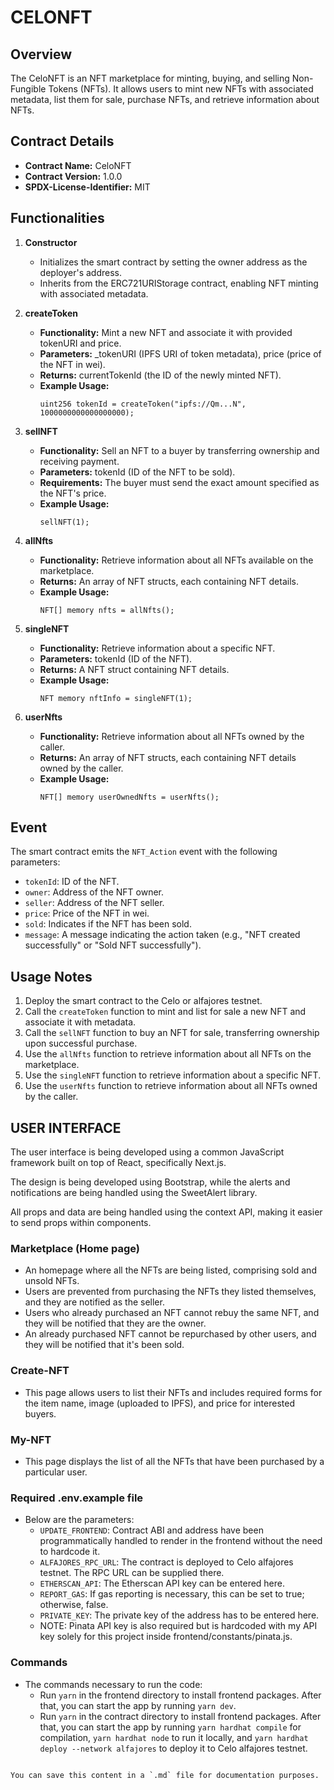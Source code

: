 
# CELONFT

## Overview
The CeloNFT is an NFT marketplace for minting, buying, and selling Non-Fungible Tokens (NFTs). It allows users to mint new NFTs with associated metadata, list them for sale, purchase NFTs, and retrieve information about NFTs.

## Contract Details
- **Contract Name:** CeloNFT
- **Contract Version:** 1.0.0
- **SPDX-License-Identifier:** MIT

## Functionalities
1. **Constructor**
   - Initializes the smart contract by setting the owner address as the deployer's address.
   - Inherits from the ERC721URIStorage contract, enabling NFT minting with associated metadata.

2. **createToken**
   - **Functionality:** Mint a new NFT and associate it with provided tokenURI and price.
   - **Parameters:** _tokenURI (IPFS URI of token metadata), price (price of the NFT in wei).
   - **Returns:** currentTokenId (the ID of the newly minted NFT).
   - **Example Usage:**
     ```solidity
     uint256 tokenId = createToken("ipfs://Qm...N", 1000000000000000000);
     ```

3. **sellNFT**
   - **Functionality:** Sell an NFT to a buyer by transferring ownership and receiving payment.
   - **Parameters:** tokenId (ID of the NFT to be sold).
   - **Requirements:** The buyer must send the exact amount specified as the NFT's price.
   - **Example Usage:**
     ```solidity
     sellNFT(1);
     ```

4. **allNfts**
   - **Functionality:** Retrieve information about all NFTs available on the marketplace.
   - **Returns:** An array of NFT structs, each containing NFT details.
   - **Example Usage:**
     ```solidity
     NFT[] memory nfts = allNfts();
     ```

5. **singleNFT**
   - **Functionality:** Retrieve information about a specific NFT.
   - **Parameters:** tokenId (ID of the NFT).
   - **Returns:** A NFT struct containing NFT details.
   - **Example Usage:**
     ```solidity
     NFT memory nftInfo = singleNFT(1);
     ```

6. **userNfts**
   - **Functionality:** Retrieve information about all NFTs owned by the caller.
   - **Returns:** An array of NFT structs, each containing NFT details owned by the caller.
   - **Example Usage:**
     ```solidity
     NFT[] memory userOwnedNfts = userNfts();
     ```

## Event
The smart contract emits the `NFT_Action` event with the following parameters:
- `tokenId`: ID of the NFT.
- `owner`: Address of the NFT owner.
- `seller`: Address of the NFT seller.
- `price`: Price of the NFT in wei.
- `sold`: Indicates if the NFT has been sold.
- `message`: A message indicating the action taken (e.g., "NFT created successfully" or "Sold NFT successfully").

## Usage Notes
1. Deploy the smart contract to the Celo or alfajores testnet.
2. Call the `createToken` function to mint and list for sale a new NFT and associate it with metadata.
3. Call the `sellNFT` function to buy an NFT for sale, transferring ownership upon successful purchase.
4. Use the `allNfts` function to retrieve information about all NFTs on the marketplace.
5. Use the `singleNFT` function to retrieve information about a specific NFT.
6. Use the `userNfts` function to retrieve information about all NFTs owned by the caller.

## USER INTERFACE
The user interface is being developed using a common JavaScript framework built on top of React, specifically Next.js.

The design is being developed using Bootstrap, while the alerts and notifications are being handled using the SweetAlert library.

All props and data are being handled using the context API, making it easier to send props within components.

### Marketplace (Home page)
- An homepage where all the NFTs are being listed, comprising sold and unsold NFTs.
- Users are prevented from purchasing the NFTs they listed themselves, and they are notified as the seller.
- Users who already purchased an NFT cannot rebuy the same NFT, and they will be notified that they are the owner.
- An already purchased NFT cannot be repurchased by other users, and they will be notified that it's been sold.

### Create-NFT
- This page allows users to list their NFTs and includes required forms for the item name, image (uploaded to IPFS), and price for interested buyers.

### My-NFT
- This page displays the list of all the NFTs that have been purchased by a particular user.

### Required .env.example file
- Below are the parameters:
  - `UPDATE_FRONTEND`: Contract ABI and address have been programmatically handled to render in the frontend without the need to hardcode it.
  - `ALFAJORES_RPC_URL`: The contract is deployed to Celo alfajores testnet. The RPC URL can be supplied there.
  - `ETHERSCAN_API`: The Etherscan API key can be entered here.
  - `REPORT_GAS`: If gas reporting is necessary, this can be set to true; otherwise, false.
  - `PRIVATE_KEY`: The private key of the address has to be entered here.
  - NOTE: Pinata API key is also required but is hardcoded with my API key solely for this project inside frontend/constants/pinata.js.

### Commands
- The commands necessary to run the code:
  - Run `yarn` in the frontend directory to install frontend packages. After that, you can start the app by running `yarn dev`.
  - Run `yarn` in the contract directory to install frontend packages. After that, you can start the app by running `yarn hardhat compile` for compilation, `yarn hardhat node` to run it locally, and `yarn hardhat deploy --network alfajores` to deploy it to Celo alfajores testnet.
```

You can save this content in a `.md` file for documentation purposes.
